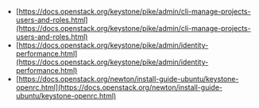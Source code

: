 - [https://docs.openstack.org/keystone/pike/admin/cli-manage-projects-users-and-roles.html](https://docs.openstack.org/keystone/pike/admin/cli-manage-projects-users-and-roles.html)
- [https://docs.openstack.org/keystone/pike/admin/identity-performance.html](https://docs.openstack.org/keystone/pike/admin/identity-performance.html)
- [https://docs.openstack.org/newton/install-guide-ubuntu/keystone-openrc.html](https://docs.openstack.org/newton/install-guide-ubuntu/keystone-openrc.html)